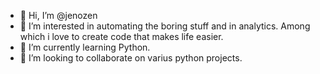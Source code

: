 - 👋 Hi, I’m @jenozen
- 👀 I’m interested in automating the boring stuff and in analytics. Among which i love to create code that makes life easier.
- 🌱 I’m currently learning Python.
- 💞️ I’m looking to collaborate on varius python projects.
